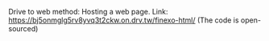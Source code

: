 Drive to web method: Hosting a web page.
Link: https://bj5onmglg5rv8yvq3t2ckw.on.drv.tw/finexo-html/
(The code is open-sourced)
